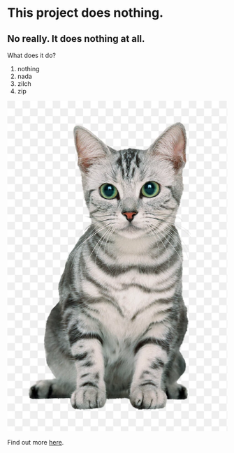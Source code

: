 # This project does nothing.
## No really. It does nothing at all.

What does it do?
1. nothing
2. nada
3. zilch
4. zip

![cat pic](image.png)

Find out more [here](https://www.scientificamerican.com/article/the-inner-life-of-cats/).